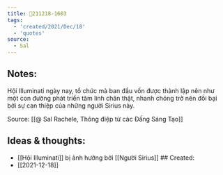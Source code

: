 ```yaml
---
title: 💬211218-1603
tags:
  - 'created/2021/Dec/18'
  - 'quotes'
source:
  - Sal
---
```


## Notes:
Hội Illuminati ngày nay, tổ chức mà ban đầu vốn được thành lập nên như một con đường phát triển tâm linh chân thật, nhanh chóng trở nên đồi bại bởi sự can thiệp của những người Sirius này.

Source: [[@ Sal Rachele, Thông điệp từ các Đấng Sáng Tạo]]

## Ideas & thoughts:
- [[Hội Illuminati]] bị ảnh hưởng bởi [[Người Sirius]] ## Created:
- [[2021-12-18]]
